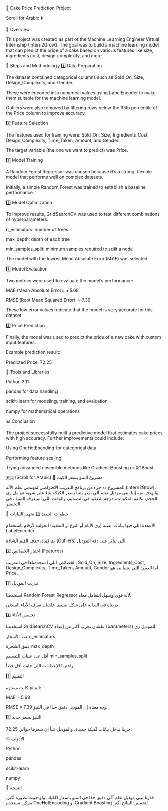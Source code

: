 🎯 Cake Price Prediction Project

Scroll for Arabic ⬇️

📘 Overview

This project was created as part of the Machine Learning Engineer Virtual Internship (Intern2Grow).
The goal was to build a machine learning model that can predict the price of a cake based on various features like size, ingredients cost, design complexity, and more.

🧠 Steps and Methodology
1️⃣ Data Preparation

The dataset contained categorical columns such as Sold_On, Size, Design_Complexity, and Gender.

These were encoded into numerical values using LabelEncoder to make them suitable for the machine learning model.

Outliers were also removed by filtering rows below the 95th percentile of the Price column to improve accuracy.

2️⃣ Feature Selection

The features used for training were:
Sold_On, Size, Ingredients_Cost, Design_Complexity, Time_Taken, Amount, and Gender.

The target variable (the one we want to predict) was Price.

3️⃣ Model Training

A Random Forest Regressor was chosen because it’s a strong, flexible model that performs well on complex datasets.

Initially, a simple Random Forest was trained to establish a baseline performance.

4️⃣ Model Optimization

To improve results, GridSearchCV was used to test different combinations of hyperparameters:

n_estimators: number of trees

max_depth: depth of each tree

min_samples_split: minimum samples required to split a node

The model with the lowest Mean Absolute Error (MAE) was selected.

5️⃣ Model Evaluation

Two metrics were used to evaluate the model’s performance:

MAE (Mean Absolute Error): ≈ 5.68

RMSE (Root Mean Squared Error): ≈ 7.39

These low error values indicate that the model is very accurate for this dataset.

6️⃣ Price Prediction

Finally, the model was used to predict the price of a new cake with custom input features.

Example prediction result:

Predicted Price: 72.25

🧩 Tools and Libraries

Python 3.11

pandas for data handling

scikit-learn for modeling, training, and evaluation

numpy for mathematical operations

📊 Conclusion

The project successfully built a predictive model that estimates cake prices with high accuracy.
Further improvements could include:

Using OneHotEncoding for categorical data

Performing feature scaling

Trying advanced ensemble methods like Gradient Boosting or XGBoost

🇪🇬 (Scroll for Arabic)
🎯 مشروع التنبؤ بسعر الكيك

المشروع ده جزء من برنامج التدريب الافتراضي لمهندس تعلم الآلة (Intern2Grow)، والهدف منه إننا نبني موديل تعلم آلي يقدر يتنبأ بسعر الكيكة بناءً على شوية عوامل زي الحجم، تكلفة المكونات، درجة التعقيد في التصميم، والوقت اللي استغرقه الشيف في التحضير.

🧠 خطوات التنفيذ
1️⃣ تجهيز البيانات

الأعمدة اللي فيها بيانات نصية (زي الأيام أو النوع أو التعقيد) اتحولت لأرقام باستخدام LabelEncoder.

تم كمان حذف القيم الشاذة (Outliers) اللي بتأثر على دقة الموديل.

2️⃣ اختيار الخصائص (Features)

الخصائص اللي استخدمناها في التدريب:
Sold_On, Size, Ingredients_Cost, Design_Complexity, Time_Taken, Amount, Gender
أما العمود اللي بنتنبأ بيه هو Price.

3️⃣ تدريب الموديل

استخدمنا Random Forest Regressor لأنه قوي وسهل التعامل معاه.

دربناه في البداية على شكل بسيط علشان نعرف الأداء المبدئي.

4️⃣ تحسين الأداء

استخدمنا GridSearchCV علشان نجرب أكتر من إعداد (parameters) للموديل زي:

عدد الأشجار n_estimators

عمق الشجرة max_depth

أقل عدد عينات للتقسيم min_samples_split

واخترنا الإعدادات اللي جابت أقل خطأ.

5️⃣ التقييم

النتائج كانت ممتازة:

MAE = 5.68

RMSE = 7.39
وده معناه إن الموديل دقيق جدًا في التنبؤ.

6️⃣ التنبؤ بسعر جديد

جربنا ندخل بيانات لكيكة جديدة، والموديل تنبأ إن سعرها حوالي 72.25.

⚙️ الأدوات

Python

pandas

scikit-learn

numpy

🏁 النتيجة

قدرنا نبني موديل تعلم آلي دقيق جدًا في التنبؤ بأسعار الكيك.
ولو حبيت تطوره أكتر، ممكن تستخدم OneHotEncoding أو Gradient Boosting لتحسين النتائج أكتر.

